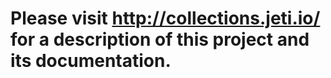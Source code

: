 # Please visit http://collections.jeti.io/ for a description of this project and its documentation.
